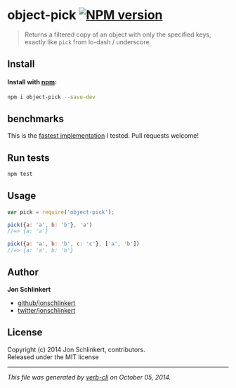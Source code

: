 # object-pick [![NPM version](https://badge.fury.io/js/object-pick.svg)](http://badge.fury.io/js/object-pick)

> Returns a filtered copy of an object with only the specified keys, exactly like `pick` from lo-dash / underscore.

## Install
#### Install with [npm](npmjs.org):

```bash
npm i object-pick --save-dev
```

## benchmarks

This is the [fastest implementation](http://jsperf.com/pick-props) I tested. Pull requests welcome!

## Run tests

```bash
npm test
```

## Usage

```js
var pick = require('object-pick');

pick({a: 'a', b: 'b'}, 'a')
//=> {a: 'a'}

pick({a: 'a', b: 'b', c: 'c'}, ['a', 'b'])
//=> {a: 'a', b: 'b'}
```

## Author

**Jon Schlinkert**
 
+ [github/jonschlinkert](https://github.com/jonschlinkert)
+ [twitter/jonschlinkert](http://twitter.com/jonschlinkert) 

## License
Copyright (c) 2014 Jon Schlinkert, contributors.  
Released under the MIT license

***

_This file was generated by [verb-cli](https://github.com/assemble/verb-cli) on October 05, 2014._